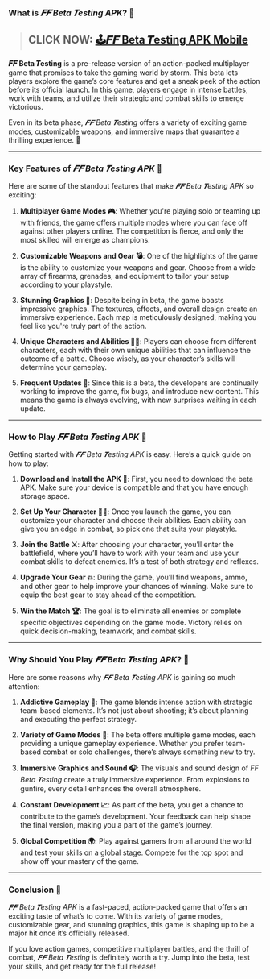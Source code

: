 ### **What is *𝑭𝑭 Beta 𝑻esting APK*? 🤔**

> ## CLICK NOW: [🕹𝑭𝑭 Beta 𝑻esting APK Mobile](https://shorturl.at/vMwMv)

**𝑭𝑭 Beta 𝑻esting** is a pre-release version of an action-packed multiplayer game that promises to take the gaming world by storm. This beta lets players explore the game’s core features and get a sneak peek of the action before its official launch. In this game, players engage in intense battles, work with teams, and utilize their strategic and combat skills to emerge victorious.

Even in its beta phase, *𝑭𝑭 Beta 𝑻esting* offers a variety of exciting game modes, customizable weapons, and immersive maps that guarantee a thrilling experience. 🔫

---

### **Key Features of *𝑭𝑭 Beta 𝑻esting APK* 🔑**

Here are some of the standout features that make *𝑭𝑭 Beta 𝑻esting APK* so exciting:

1. **Multiplayer Game Modes 🎮**: Whether you're playing solo or teaming up with friends, the game offers multiple modes where you can face off against other players online. The competition is fierce, and only the most skilled will emerge as champions.

2. **Customizable Weapons and Gear 💣**: One of the highlights of the game is the ability to customize your weapons and gear. Choose from a wide array of firearms, grenades, and equipment to tailor your setup according to your playstyle.

3. **Stunning Graphics 🎨**: Despite being in beta, the game boasts impressive graphics. The textures, effects, and overall design create an immersive experience. Each map is meticulously designed, making you feel like you're truly part of the action.

4. **Unique Characters and Abilities 🦸‍♂️**: Players can choose from different characters, each with their own unique abilities that can influence the outcome of a battle. Choose wisely, as your character’s skills will determine your gameplay.

5. **Frequent Updates 🚀**: Since this is a beta, the developers are continually working to improve the game, fix bugs, and introduce new content. This means the game is always evolving, with new surprises waiting in each update.

---

### **How to Play *𝑭𝑭 Beta 𝑻esting APK* 🎯**

Getting started with *𝑭𝑭 Beta 𝑻esting APK* is easy. Here’s a quick guide on how to play:

1. **Download and Install the APK 📲**: First, you need to download the beta APK. Make sure your device is compatible and that you have enough storage space.

2. **Set Up Your Character 🧑‍🚀**: Once you launch the game, you can customize your character and choose their abilities. Each ability can give you an edge in combat, so pick one that suits your playstyle.

3. **Join the Battle ⚔️**: After choosing your character, you’ll enter the battlefield, where you’ll have to work with your team and use your combat skills to defeat enemies. It’s a test of both strategy and reflexes.

4. **Upgrade Your Gear 💥**: During the game, you’ll find weapons, ammo, and other gear to help improve your chances of winning. Make sure to equip the best gear to stay ahead of the competition.

5. **Win the Match 🏆**: The goal is to eliminate all enemies or complete specific objectives depending on the game mode. Victory relies on quick decision-making, teamwork, and combat skills.

---

### **Why Should You Play *𝑭𝑭 Beta 𝑻esting APK*? 🚨**

Here are some reasons why *𝑭𝑭 Beta 𝑻esting APK* is gaining so much attention:

1. **Addictive Gameplay 🎯**: The game blends intense action with strategic team-based elements. It’s not just about shooting; it’s about planning and executing the perfect strategy.

2. **Variety of Game Modes 🏅**: The beta offers multiple game modes, each providing a unique gameplay experience. Whether you prefer team-based combat or solo challenges, there’s always something new to try.

3. **Immersive Graphics and Sound 🎧**: The visuals and sound design of *FF Beta 𝑻esting* create a truly immersive experience. From explosions to gunfire, every detail enhances the overall atmosphere.

4. **Constant Development 📈**: As part of the beta, you get a chance to contribute to the game’s development. Your feedback can help shape the final version, making you a part of the game’s journey.

5. **Global Competition 🌍**: Play against gamers from all around the world and test your skills on a global stage. Compete for the top spot and show off your mastery of the game.

---

### **Conclusion 🚀**

*𝑭𝑭 Beta 𝑻esting APK* is a fast-paced, action-packed game that offers an exciting taste of what’s to come. With its variety of game modes, customizable gear, and stunning graphics, this game is shaping up to be a major hit once it’s officially released.

If you love action games, competitive multiplayer battles, and the thrill of combat, *𝑭𝑭 Beta 𝑻esting* is definitely worth a try. Jump into the beta, test your skills, and get ready for the full release!
